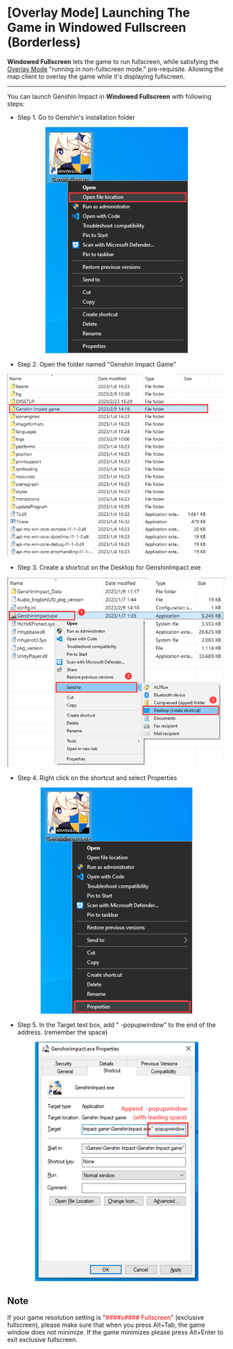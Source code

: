 # [Overlay Mode] Launching The Game in Windowed Fullscreen (Borderless)

**Windowed Fullscreen** lets the game to run fullscreen, while satisfying the [Overlay Mode](https://support.qq.com/products/321980/faqs-more/?id=135544) "running in non-fullscreen mode." pre-requisite. Allowing the map client to overlay the game while it's displaying fullscreen.

---
You can launch Genshin Impact in **Windowed Fullscreen** with following steps:

  - Step 1. Go to Genshin's installation folder
<div align="center"><img src="Images\WF-Location-EN.png"></img></div>

  - Step 2. Open the folder named "Genshin Impact Game"
<div align="center"><img src="Images\WF-Subdir-EN.png"></img></div>

  - Step 3. Create a shortcut on the Desktop for GenshinImpact.exe
<div align="center"><img src="Images\WF-Shortcut-EN.png"></img></div>

  - Step 4. Right click on the shortcut and select Properties
<div align="center"><img src="Images\WF-Prop-EN.png"></img></div>

  - Step 5. In the Target text box, add " -popupwindow" to the end of the address. (remember the space)
<div align="center"><img src="Images\WF-PropEdit-EN.png"></img></div>

## Note

If your game resolution setting is "<span style="color: red">####x#### Fullscreen</span>" (exclusive fullscreen), please make sure that when you press Alt+Tab, the game window does not minimize. If the game minimizes please press Alt+Enter to exit exclusive fullscreen.